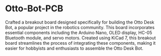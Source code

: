 # Otto-Bot-PCB

Crafted a breakout board designed specifically for building the Otto Desk Bot, a popular project in the robotics community. This board incorporates essential components including the Arduino Nano, OLED display, HC-05 Bluetooth module, and servo motors. Created using KiCad 7, this breakout board streamlines the process of integrating these components, making it easier for hobbyists and enthusiasts to assemble the Otto Desk Bot.
